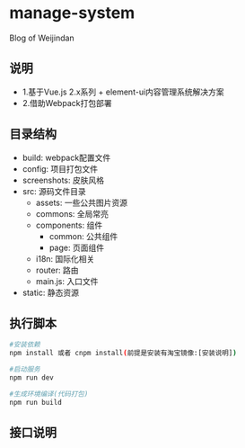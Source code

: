 # manage-system
Blog of Weijindan

## 说明
* 1.基于Vue.js 2.x系列 + element-ui内容管理系统解决方案
* 2.借助Webpack打包部署

## 目录结构

* build: webpack配置文件
* config: 项目打包文件
* screenshots: 皮肤风格
* src: 源码文件目录
  * assets: 一些公共图片资源
  * commons: 全局常亮
  * components: 组件
    * common: 公共组件
    * page: 页面组件
  * i18n: 国际化相关
  * router: 路由
  * main.js: 入口文件
* static: 静态资源

## 执行脚本

``` bash
#安装依赖
npm install 或者 cnpm install(前提是安装有淘宝镜像:[安装说明])

#启动服务
npm run dev

#生成环境编译(代码打包)
npm run build
```
## 接口说明

